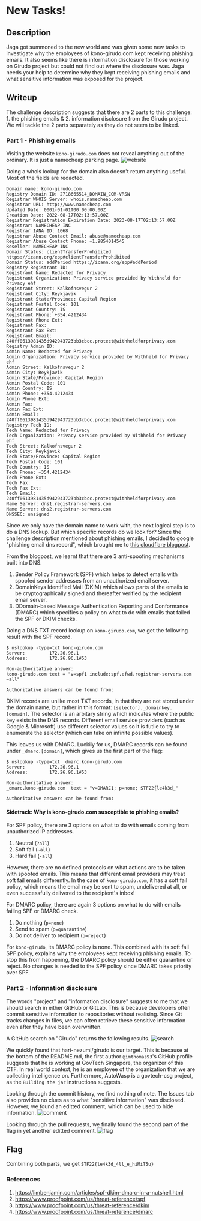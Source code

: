 # New Tasks! 
## Description
Jaga got summoned to the new world and was given some new tasks to investigate why the employees of kono-girudo.com kept receiving phishing emails. It also seems like there is information disclosure for those working on Girudo project but could not find out where the disclosure was. Jaga needs your help to determine why they kept receiving phishing emails and what sensitive information was exposed for the project.

## Writeup
The challenge description suggests that there are 2 parts to this challenge: 1. the phishing emails & 2. information disclosure from the Girudo project. We will tackle the 2 parts separately as they do not seem to be linked.

### Part 1 - Phishing emails
Visiting the website `kono-girudo.com` does not reveal anything out of the ordinary. It is just a namecheap parking page.
![website](website.png)

Doing a whois lookup for the domain also doesn't return anything useful. Most of the fields are redacted.
```
Domain name: kono-girudo.com
Registry Domain ID: 2718665514_DOMAIN_COM-VRSN
Registrar WHOIS Server: whois.namecheap.com
Registrar URL: http://www.namecheap.com
Updated Date: 0001-01-01T00:00:00.00Z
Creation Date: 2022-08-17T02:13:57.00Z
Registrar Registration Expiration Date: 2023-08-17T02:13:57.00Z
Registrar: NAMECHEAP INC
Registrar IANA ID: 1068
Registrar Abuse Contact Email: abuse@namecheap.com
Registrar Abuse Contact Phone: +1.9854014545
Reseller: NAMECHEAP INC
Domain Status: clientTransferProhibited https://icann.org/epp#clientTransferProhibited
Domain Status: addPeriod https://icann.org/epp#addPeriod
Registry Registrant ID:
Registrant Name: Redacted for Privacy
Registrant Organization: Privacy service provided by Withheld for Privacy ehf
Registrant Street: Kalkofnsvegur 2
Registrant City: Reykjavik
Registrant State/Province: Capital Region
Registrant Postal Code: 101
Registrant Country: IS
Registrant Phone: +354.4212434
Registrant Phone Ext:
Registrant Fax:
Registrant Fax Ext:
Registrant Email: 240ff0613981435d942943723bb3cbcc.protect@withheldforprivacy.com
Registry Admin ID:
Admin Name: Redacted for Privacy
Admin Organization: Privacy service provided by Withheld for Privacy ehf
Admin Street: Kalkofnsvegur 2
Admin City: Reykjavik
Admin State/Province: Capital Region
Admin Postal Code: 101
Admin Country: IS
Admin Phone: +354.4212434
Admin Phone Ext:
Admin Fax:
Admin Fax Ext:
Admin Email: 240ff0613981435d942943723bb3cbcc.protect@withheldforprivacy.com
Registry Tech ID:
Tech Name: Redacted for Privacy
Tech Organization: Privacy service provided by Withheld for Privacy ehf
Tech Street: Kalkofnsvegur 2
Tech City: Reykjavik
Tech State/Province: Capital Region
Tech Postal Code: 101
Tech Country: IS
Tech Phone: +354.4212434
Tech Phone Ext:
Tech Fax:
Tech Fax Ext:
Tech Email: 240ff0613981435d942943723bb3cbcc.protect@withheldforprivacy.com
Name Server: dns1.registrar-servers.com
Name Server: dns2.registrar-servers.com
DNSSEC: unsigned
```

Since we only have the domain name to work with, the next logical step is to do a DNS lookup. But which specific records do we look for? Since the challenge description mentioned about phishing emails, I decided to google "phishing email dns record", which brought me to [this cloudflare blogpost](https://blog.cloudflare.com/tackling-email-spoofing/).

From the blogpost, we learnt that there are 3 anti-spoofing mechanisms built into DNS.
1. Sender Policy Framework (SPF) which helps to detect emails with spoofed sender addresses from an unauthorized email server.
2. DomainKeys Identified Mail (DKIM) which allows parts of the emails to be cryptographically signed and thereafter verified by the recipient email server.
3. DDomain-based Message Authentication Reporting and Conformance (DMARC) which specifies a policy on what to do with emails that failed the SPF or DKIM checks. 

Doing a DNS TXT record lookup on `kono-girudo.com`, we get the following result with the SPF record.
```
$ nslookup -type=txt kono-girudo.com
Server:         172.26.96.1
Address:        172.26.96.1#53

Non-authoritative answer:
kono-girudo.com text = "v=spf1 include:spf.efwd.registrar-servers.com ~all"

Authoritative answers can be found from:
```

DKIM records are unlike most TXT records, in that they are not stored under the domain name, but rather in this format: `[selector]._domainkey.[domain]`. The selector is an arbitary string which indicates where the public key exists in the DNS records. Different email service providers (such as Google & Microsoft) use different selector values so it is futile to try to enumerate the selector (which can take on infinite possible values).

This leaves us with DMARC. Luckily for us, DMARC records can be found under `_dmarc.[domain]`, which gives us the first part of the flag:
```
$ nslookup -type=txt _dmarc.kono-girudo.com
Server:         172.26.96.1
Address:        172.26.96.1#53

Non-authoritative answer:
_dmarc.kono-girudo.com  text = "v=DMARC1; p=none; STF22{le4k3d_"

Authoritative answers can be found from:
```

#### Sidetrack: Why is kono-girudo.com susceptible to phishing emails?
For SPF policy, there are 3 options on what to do with emails coming from unauthorized IP addresses.

1. Neutral (`?all`)
2. Soft fail (`~all`)
3. Hard fail (`-all`)

However, there are no defined protocols on what actions are to be taken with spoofed emails. This means that different email providers may treat soft fail emails differently. In the case of `kono-girudo.com`, it has a soft fail policy, which means the email may be sent to spam, undelivered at all, or even successfully delivered to the recipient's inbox!

For DMARC policy, there are again 3 options on what to do with emails failing SPF or DMARC check.

1. Do nothing (`p=none`)
2. Send to spam (`p=quarantine`)
3. Do not deliver to recipient (`p=reject`)

For `kono-girudo`, its DMARC policy is none. This combined with its soft fail SPF policy, explains why the employees kept receiving phishing emails. To stop this from happening, the DMARC policy should be either quarantine or reject. No changes is needed to the SPF policy since DMARC takes priority over SPF.


### Part 2 - Information disclosure
The words "project" and "information disclosure" suggests to me that we should search in either GitHub or GitLab. This is because developers often commit sensitive information to repositories without realising. Since Git tracks changes in files, we can often retrieve these sensitive information even after they have been overwritten.

A GitHub search on "Girudo" returns the following results.
![search](search.png)

We quickly found that hari-nezumi/girudo is our target. This is because at the bottom of the README.md, the first author `@imthomas93`'s GitHub profile suggests that he is working at GovTech Singapore, the organizer of this CTF. In real world context, he is an employee of the organization that we are collecting intelligence on. Furthermore, AutoWasp is a govtech-csg project, as the `Building the jar` instructions suggests.

Looking through the commit history, we find nothing of note. The Issues tab also provides no clues as to what "sensitive information" was disclosed. However, we found an editted comment, which can be used to hide information.
![comment](edittedcomment.png)

Looking through the pull requests, we finally found the second part of the flag in yet another editted comment.
![flag](flag.png)

## Flag
Combining both parts, we get
`STF22{le4k3d_4ll_e_hiMiT5u}`

### References
1. https://limbenjamin.com/articles/spf-dkim-dmarc-in-a-nutshell.html
2. https://www.proofpoint.com/us/threat-reference/spf
3. https://www.proofpoint.com/us/threat-reference/dkim
4. https://www.proofpoint.com/us/threat-reference/dmarc
